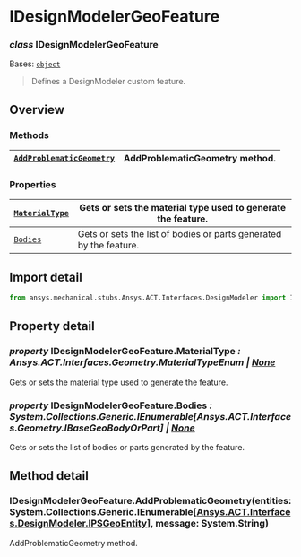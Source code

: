 # IDesignModelerGeoFeature

### *class* IDesignModelerGeoFeature

Bases: [`object`](https://docs.python.org/3/library/functions.html#object)

> Defines a DesignModeler custom feature.

> <!-- !! processed by numpydoc !! -->

## Overview

### Methods

| [`AddProblematicGeometry`](#IDesignModelerGeoFeature.AddProblematicGeometry)   | AddProblematicGeometry method.   |
|--------------------------------------------------------------------------------|----------------------------------|

### Properties

| [`MaterialType`](#IDesignModelerGeoFeature.MaterialType)   | Gets or sets the material type used to generate the feature.       |
|------------------------------------------------------------|--------------------------------------------------------------------|
| [`Bodies`](#IDesignModelerGeoFeature.Bodies)               | Gets or sets the list of bodies or parts generated by the feature. |

## Import detail

```python
from ansys.mechanical.stubs.Ansys.ACT.Interfaces.DesignModeler import IDesignModelerGeoFeature
```

## Property detail

### *property* IDesignModelerGeoFeature.MaterialType *: Ansys.ACT.Interfaces.Geometry.MaterialTypeEnum | [None](https://docs.python.org/3/library/constants.html#None)*

Gets or sets the material type used to generate the feature.

<!-- !! processed by numpydoc !! -->

### *property* IDesignModelerGeoFeature.Bodies *: System.Collections.Generic.IEnumerable[Ansys.ACT.Interfaces.Geometry.IBaseGeoBodyOrPart] | [None](https://docs.python.org/3/library/constants.html#None)*

Gets or sets the list of bodies or parts generated by the feature.

<!-- !! processed by numpydoc !! -->

## Method detail

### IDesignModelerGeoFeature.AddProblematicGeometry(entities: System.Collections.Generic.IEnumerable[[Ansys.ACT.Interfaces.DesignModeler.IPSGeoEntity](IPSGeoEntity.md#IPSGeoEntity)], message: System.String)

AddProblematicGeometry method.

<!-- !! processed by numpydoc !! -->
